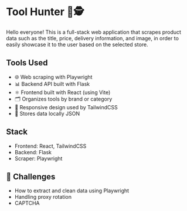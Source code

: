 # Tool Hunter 🔧🕵️

Hello everyone! This is a full-stack web application that scrapes product data such as the title, price, delivery information, and image, in order to easily showcase it to the user based on the selected store.

## Tools Used

- 🌐 Web scraping with Playwright
- 📊 Backend API built with Flask
- ⚛️ Frontend built with React (using Vite)
- 🗂 Organizes tools by brand or category
- 🌙 Responsive design used by TailwindCSS
- 💾 Stores data locally JSON

## Stack

- Frontend: React, TailwindCSS
- Backend: Flask
- Scraper: Playwright

## 🧠 Challenges

- How to extract and clean data using Playwright
- Handling proxy rotation
- CAPTCHA
